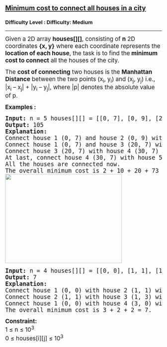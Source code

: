 <h2><a href="https://www.geeksforgeeks.org/problems/minimum-cost-to-connect-all-houses-in-a-city/1#approach-2-using-kruskals-algorithm-time-on2logn-and-space-on2">Minimum cost to connect all houses in a city</a></h2><h3>Difficulty Level : Difficulty: Medium</h3><hr><div class="problems_problem_content__Xm_eO"><p><span style="font-size: 14pt;">Given a 2D array <strong>houses[][]</strong>, consisting of <strong>n</strong> 2D coordinates <strong>{x, y}</strong> where each coordinate represents the <strong>location of each house</strong>, the task is to find the<strong> minimum cost to connect</strong> all the houses of the city.</span></p>
<p><span style="font-size: 14pt;">The <strong>cost of connecting</strong> two houses is the <strong>Manhattan Distance</strong> between the two points (x<sub>i</sub>, y<sub>i</sub>) and (x<sub>j</sub>, y<sub>j</sub>) i.e., |x<sub>i</sub>&nbsp;– x<sub>j</sub>| + |y<sub>i</sub>&nbsp;– y<sub>j</sub>|, where |p| denotes the absolute value of p.</span></p>
<p><span style="font-size: 14pt;"><strong>Examples :</strong></span></p>
<pre><span style="font-size: 14pt;"><strong>Input: </strong>n = 5 houses[][] = [[0, 7], [0, 9], [20, 7], [30, 7], [40, 70]]
<strong>Output: </strong>105<br><strong>Explanation:</strong><br>Connect house 1 (0, 7) and house 2 (0, 9) with cost = 2
Connect house 1 (0, 7) and house 3 (20, 7) with cost = 20
Connect house 3 (20, 7) with house 4 (30, 7) with cost = 10 
At last, connect house 4 (30, 7) with house 5 (40, 70) with cost 73.
All the houses are connected now.
The overall minimum cost is 2 + 10 + 20 + 73 = 105.<br><img src="https://media.geeksforgeeks.org/img-practice/prod/addEditProblem/892720/Web/Other/blobid0_1744176520.jpg" width="375" height="286"><br></span></pre>
<pre><span style="font-size: 14pt;"><strong>Input: </strong>n = 4 houses[][] = [[0, 0], [1, 1], [1, 3], [3, 0]]
<strong>Output: </strong>7<br><strong>Explanation:</strong> 
Connect house 1 (0, 0) with house 2 (1, 1) with cost = 2
Connect house 2 (1, 1) with house 3 (1, 3) with cost = 2 
Connect house 1 (0, 0) with house 4 (3, 0) with cost = 3 
The overall minimum cost is 3 + 2 + 2 = 7.
</span></pre>
<p><span style="font-size: 14pt;"><strong>Constraint:</strong><br>1 ≤ n ≤ 10<sup>3</sup><br>0 ≤ houses[i][j] ≤ 10<sup>3</sup></span></p></div>